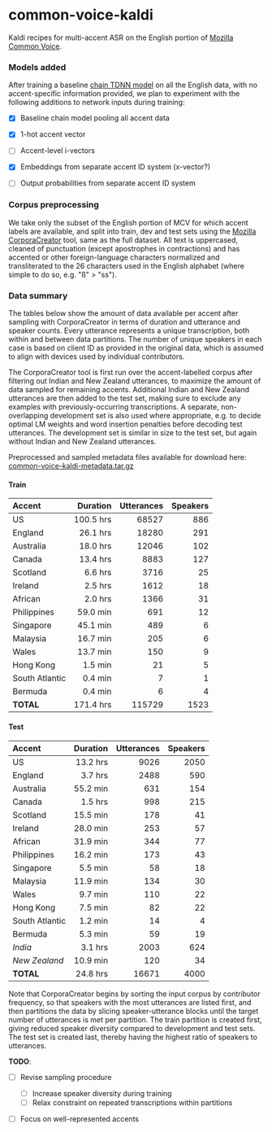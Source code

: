 # common-voice-kaldi

Kaldi recipes for multi-accent ASR on the English portion of [Mozilla Common Voice](https://voice.mozilla.org/).


### Models added

After training a baseline [chain TDNN model](https://kaldi-asr.org/doc/chain.html) on all the English data, with no accent-specific information provided, we plan to experiment with the following additions to network inputs during training:

- [x] Baseline chain model pooling all accent data
- [x] 1-hot accent vector
- [ ] Accent-level i-vectors
- [x] Embeddings from separate accent ID system (x-vector?)
- [ ] Output probabilities from separate accent ID system


### Corpus preprocessing

We take only the subset of the English portion of MCV for which accent labels are available, and split into train, dev and test sets using the [Mozilla CorporaCreator](https://github.com/mozilla/CorporaCreator) tool, same as the full dataset. 
All text is uppercased, cleaned of punctuation (except apostrophes in contractions) and has accented or other foreign-language characters normalized and transliterated to the 26 characters used in the English alphabet (where simple to do so, e.g. "ß" > "ss").


### Data summary

The tables below show the amount of data available per accent after sampling with CorporaCreator in terms of duration and utterance and speaker counts.
Every utterance represents a unique transcription, both within and between data partitions.
The number of unique speakers in each case is based on client ID as provided in the original data, which is assumed to align with devices used by individual contributors.

The CorporaCreator tool is first run over the accent-labelled corpus after filtering out Indian and New Zealand utterances, to maximize the amount of data sampled for remaining accents.
Additional Indian and New Zealand utterances are then added to the test set, making sure to exclude any examples with previously-occurring transcriptions.
A separate, non-overlapping development set is also used where appropriate, e.g. to decide optimal LM weights and word insertion penalties before decoding test utterances.
The development set is similar in size to the test set, but again without Indian and New Zealand utterances.

Preprocessed and sampled metadata files available for download here: [common-voice-kaldi-metadata.tar.gz](https://uoe-my.sharepoint.com/:u:/g/personal/s1462938_ed_ac_uk/EZybat9KF0ZGtp-3V8ACoOYBps59eT9DoMhRvFgKlo7qYA?e=zaztx8)

#### Train

| Accent         | Duration  | Utterances | Speakers |
| :------------- | --------: | ---------: | -------: |
| US             | 100.5 hrs |      68527 |      886 |
| England        |  26.1 hrs |      18280 |      291 |
| Australia      |  18.0 hrs |      12046 |      102 |
| Canada         |  13.4 hrs |       8883 |      127 |
| Scotland       |   6.6 hrs |       3716 |       25 |
| Ireland        |   2.5 hrs |       1612 |       18 |
| African        |   2.0 hrs |       1366 |       31 |
| Philippines    |  59.0 min |        691 |       12 |
| Singapore      |  45.1 min |        489 |        6 |
| Malaysia       |  16.7 min |        205 |        6 |
| Wales          |  13.7 min |        150 |        9 |
| Hong Kong      |   1.5 min |         21 |        5 |
| South Atlantic |   0.4 min |          7 |        1 |
| Bermuda        |   0.4 min |          6 |        4 |
| **TOTAL**      | 171.4 hrs |     115729 |     1523 |

#### Test

| Accent         | Duration  | Utterances | Speakers |
| :------------- | --------: | ---------: | -------: |
| US             |  13.2 hrs |       9026 |     2050 |
| England        |   3.7 hrs |       2488 |      590 |
| Australia      |  55.2 min |        631 |      154 |
| Canada         |   1.5 hrs |        998 |      215 |
| Scotland       |  15.5 min |        178 |       41 |
| Ireland        |  28.0 min |        253 |       57 |
| African        |  31.9 min |        344 |       77 |
| Philippines    |  16.2 min |        173 |       43 |
| Singapore      |   5.5 min |         58 |       18 |
| Malaysia       |  11.9 min |        134 |       30 |
| Wales          |   9.7 min |        110 |       22 |
| Hong Kong      |   7.5 min |         82 |       22 |
| South Atlantic |   1.2 min |         14 |        4 |
| Bermuda        |   5.3 min |         59 |       19 |
| _India_        |   3.1 hrs |       2003 |      624 |
| _New Zealand_  |  10.9 min |        120 |       34 |
| **TOTAL**      |  24.8 hrs |      16671 |     4000 |

Note that CorporaCreator begins by sorting the input corpus by contributor frequency, so that speakers with the most utterances are listed first, and then partitions the data by slicing speaker-utterance blocks until the target number of utterances is met per partition.
The train partition is created first, giving reduced speaker diversity compared to development and test sets.
The test set is created last, thereby having the highest ratio of speakers to utterances.

**TODO**:
- [ ] Revise sampling procedure
  - [ ] Increase speaker diversity during training
  - [ ] Relax constraint on repeated transcriptions within partitions
- [ ] Focus on well-represented accents

